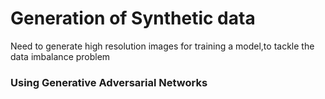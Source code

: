 # Generation of Synthetic data

Need to generate high resolution images for training a model,to tackle the data imbalance problem

### Using Generative Adversarial Networks
